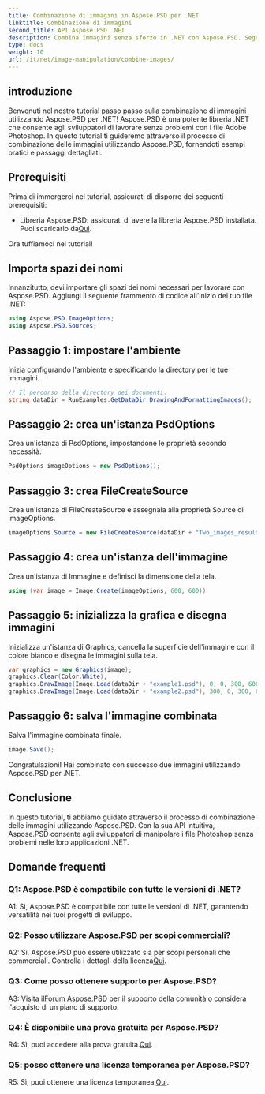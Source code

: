 ```yaml
---
title: Combinazione di immagini in Aspose.PSD per .NET
linktitle: Combinazione di immagini
second_title: API Aspose.PSD .NET
description: Combina immagini senza sforzo in .NET con Aspose.PSD. Segui il nostro tutorial passo passo per una manipolazione perfetta delle immagini.
type: docs
weight: 10
url: /it/net/image-manipulation/combine-images/
---
```

## introduzione

Benvenuti nel nostro tutorial passo passo sulla combinazione di immagini utilizzando Aspose.PSD per .NET! Aspose.PSD è una potente libreria .NET che consente agli sviluppatori di lavorare senza problemi con i file Adobe Photoshop. In questo tutorial ti guideremo attraverso il processo di combinazione delle immagini utilizzando Aspose.PSD, fornendoti esempi pratici e passaggi dettagliati.

## Prerequisiti

Prima di immergerci nel tutorial, assicurati di disporre dei seguenti prerequisiti:

-  Libreria Aspose.PSD: assicurati di avere la libreria Aspose.PSD installata. Puoi scaricarlo da[Qui](https://releases.aspose.com/psd/net/).

Ora tuffiamoci nel tutorial!

## Importa spazi dei nomi

Innanzitutto, devi importare gli spazi dei nomi necessari per lavorare con Aspose.PSD. Aggiungi il seguente frammento di codice all'inizio del tuo file .NET:

```csharp
using Aspose.PSD.ImageOptions;
using Aspose.PSD.Sources;
```

## Passaggio 1: impostare l'ambiente

Inizia configurando l'ambiente e specificando la directory per le tue immagini.

```csharp
// Il percorso della directory dei documenti.
string dataDir = RunExamples.GetDataDir_DrawingAndFormattingImages();
```

## Passaggio 2: crea un'istanza PsdOptions

Crea un'istanza di PsdOptions, impostandone le proprietà secondo necessità.

```csharp
PsdOptions imageOptions = new PsdOptions();
```

## Passaggio 3: crea FileCreateSource

Crea un'istanza di FileCreateSource e assegnala alla proprietà Source di imageOptions.

```csharp
imageOptions.Source = new FileCreateSource(dataDir + "Two_images_result_out.psd", false);
```

## Passaggio 4: crea un'istanza dell'immagine

Crea un'istanza di Immagine e definisci la dimensione della tela.

```csharp
using (var image = Image.Create(imageOptions, 600, 600))
```

## Passaggio 5: inizializza la grafica e disegna immagini

Inizializza un'istanza di Graphics, cancella la superficie dell'immagine con il colore bianco e disegna le immagini sulla tela.

```csharp
var graphics = new Graphics(image);
graphics.Clear(Color.White);
graphics.DrawImage(Image.Load(dataDir + "example1.psd"), 0, 0, 300, 600);
graphics.DrawImage(Image.Load(dataDir + "example2.psd"), 300, 0, 300, 600);
```

## Passaggio 6: salva l'immagine combinata

Salva l'immagine combinata finale.

```csharp
image.Save();
```

Congratulazioni! Hai combinato con successo due immagini utilizzando Aspose.PSD per .NET.

## Conclusione

In questo tutorial, ti abbiamo guidato attraverso il processo di combinazione delle immagini utilizzando Aspose.PSD. Con la sua API intuitiva, Aspose.PSD consente agli sviluppatori di manipolare i file Photoshop senza problemi nelle loro applicazioni .NET.

## Domande frequenti

### Q1: Aspose.PSD è compatibile con tutte le versioni di .NET?

A1: Sì, Aspose.PSD è compatibile con tutte le versioni di .NET, garantendo versatilità nei tuoi progetti di sviluppo.

### Q2: Posso utilizzare Aspose.PSD per scopi commerciali?

A2: Sì, Aspose.PSD può essere utilizzato sia per scopi personali che commerciali. Controlla i dettagli della licenza[Qui](https://purchase.aspose.com/buy).

### Q3: Come posso ottenere supporto per Aspose.PSD?

 A3: Visita il[Forum Aspose.PSD](https://forum.aspose.com/c/psd/34) per il supporto della comunità o considera l'acquisto di un piano di supporto.

### Q4: È disponibile una prova gratuita per Aspose.PSD?

 R4: Sì, puoi accedere alla prova gratuita.[Qui](https://releases.aspose.com/).

### Q5: posso ottenere una licenza temporanea per Aspose.PSD?

R5: Sì, puoi ottenere una licenza temporanea.[Qui](https://purchase.aspose.com/temporary-license/).